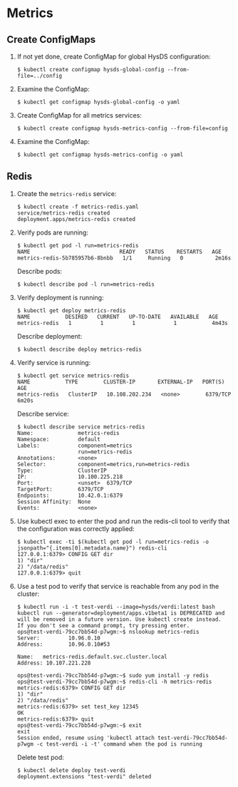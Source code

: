 # Metrics

## Create ConfigMaps
1. If not yet done, create ConfigMap for global HysDS configuration:
   ```
   $ kubectl create configmap hysds-global-config --from-file=../config
   ```
1. Examine the ConfigMap:
   ```
   $ kubectl get configmap hysds-global-config -o yaml
   ``` 
1. Create ConfigMap for all metrics services:
   ```
   $ kubectl create configmap hysds-metrics-config --from-file=config
   ```
1. Examine the ConfigMap:
   ```
   $ kubectl get configmap hysds-metrics-config -o yaml
   ```

## Redis
1. Create the `metrics-redis` service:
   ```
   $ kubectl create -f metrics-redis.yaml
   service/metrics-redis created
   deployment.apps/metrics-redis created
   ```
1. Verify pods are running:
   ```
   $ kubectl get pod -l run=metrics-redis
   NAME                            READY   STATUS    RESTARTS   AGE
   metrics-redis-5b785957b6-8bnbb   1/1     Running   0          2m16s
   ```
   Describe pods:
   ```
   $ kubectl describe pod -l run=metrics-redis
   ```
1. Verify deployment is running:
   ```
   $ kubectl get deploy metrics-redis
   NAME           DESIRED   CURRENT   UP-TO-DATE   AVAILABLE   AGE
   metrics-redis   1         1         1            1           4m43s
   ```
   Describe deployment:
   ```
   $ kubectl describe deploy metrics-redis
   ```
1. Verify service is running:
   ```
   $ kubectl get service metrics-redis
   NAME           TYPE        CLUSTER-IP       EXTERNAL-IP   PORT(S)    AGE
   metrics-redis   ClusterIP   10.108.202.234   <none>        6379/TCP   6m20s
   ```
   Describe service:
   ```
   $ kubectl describe service metrics-redis
   Name:              metrics-redis
   Namespace:         default
   Labels:            component=metrics
                      run=metrics-redis
   Annotations:       <none>
   Selector:          component=metrics,run=metrics-redis
   Type:              ClusterIP
   IP:                10.100.225.218
   Port:              <unset>  6379/TCP
   TargetPort:        6379/TCP
   Endpoints:         10.42.0.1:6379
   Session Affinity:  None
   Events:            <none>
   ```
1. Use kubectl exec to enter the pod and run the redis-cli tool to verify that the configuration was correctly applied:
   ```
   $ kubectl exec -ti $(kubectl get pod -l run=metrics-redis -o jsonpath="{.items[0].metadata.name}") redis-cli
   127.0.0.1:6379> CONFIG GET dir
   1) "dir"
   2) "/data/redis"
   127.0.0.1:6379> quit
   ```
1. Use a test pod to verify that service is reachable from any pod in the cluster:
   ```
   $ kubectl run -i -t test-verdi --image=hysds/verdi:latest bash
   kubectl run --generator=deployment/apps.v1beta1 is DEPRECATED and will be removed in a future version. Use kubectl create instead.
   If you don't see a command prompt, try pressing enter.
   ops@test-verdi-79cc7bb54d-p7wgm:~$ nslookup metrics-redis
   Server:         10.96.0.10
   Address:        10.96.0.10#53
   
   Name:   metrics-redis.default.svc.cluster.local
   Address: 10.107.221.228

   ops@test-verdi-79cc7bb54d-p7wgm:~$ sudo yum install -y redis
   ops@test-verdi-79cc7bb54d-p7wgm:~$ redis-cli -h metrics-redis
   metrics-redis:6379> CONFIG GET dir
   1) "dir"
   2) "/data/redis"
   metrics-redis:6379> set test_key 12345
   OK
   metrics-redis:6379> quit
   ops@test-verdi-79cc7bb54d-p7wgm:~$ exit
   exit
   Session ended, resume using 'kubectl attach test-verdi-79cc7bb54d-p7wgm -c test-verdi -i -t' command when the pod is running
   ```
   Delete test pod:
   ```
   $ kubectl delete deploy test-verdi
   deployment.extensions "test-verdi" deleted
   ```
